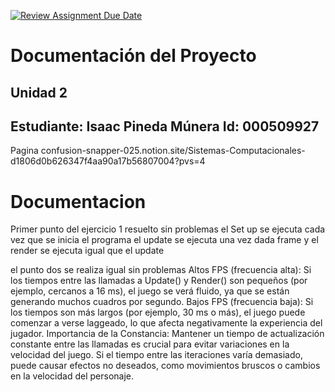 [![Review Assignment Due Date](https://classroom.github.com/assets/deadline-readme-button-22041afd0340ce965d47ae6ef1cefeee28c7c493a6346c4f15d667ab976d596c.svg)](https://classroom.github.com/a/C5iNLRra)
# Documentación del Proyecto
## Unidad 2

Estudiante:  Isaac Pineda Múnera 
Id:  000509927
---
Pagina
confusion-snapper-025.notion.site/Sistemas-Computacionales-d1806d0b626347f4aa90a17b56807004?pvs=4

# Documentacion

Primer punto del ejercicio 1 resuelto sin problemas 
el Set up se ejecuta cada vez que se inicia el programa 
el update se ejecuta una vez dada frame 
y el render se ejecuta igual que el update

el punto dos se realiza igual sin problemas 
Altos FPS (frecuencia alta): Si los tiempos entre las llamadas a Update() y Render() son pequeños (por ejemplo, cercanos a 16 ms), el juego se verá fluido, ya que se están generando muchos cuadros por segundo.
Bajos FPS (frecuencia baja): Si los tiempos son más largos (por ejemplo, 30 ms o más), el juego puede comenzar a verse laggeado, lo que afecta negativamente la experiencia del jugador.
Importancia de la Constancia:
Mantener un tiempo de actualización constante entre las llamadas es crucial para evitar variaciones en la velocidad del juego. Si el tiempo entre las iteraciones varía demasiado, puede causar efectos no deseados, como movimientos bruscos o cambios en la velocidad del personaje.
